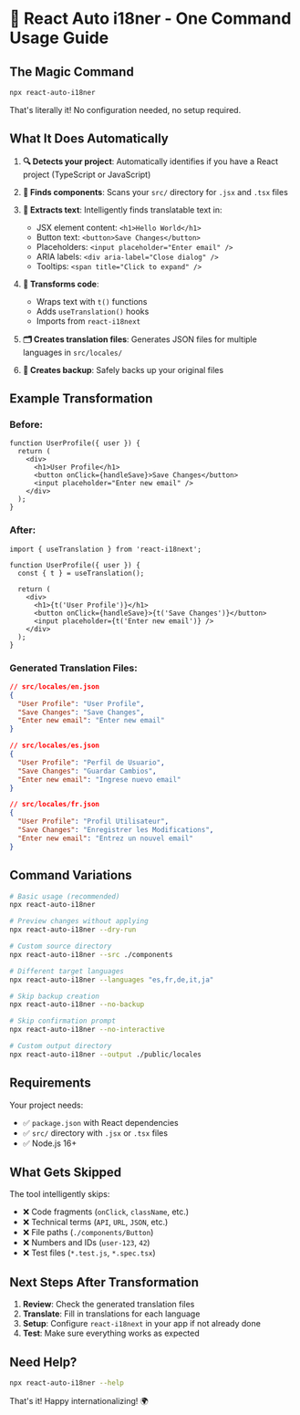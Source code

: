 # 🚀 React Auto i18ner - One Command Usage Guide

## The Magic Command

```bash
npx react-auto-i18ner
```

That's literally it! No configuration needed, no setup required.

## What It Does Automatically

1. **🔍 Detects your project**: Automatically identifies if you have a React project (TypeScript or JavaScript)

2. **📂 Finds components**: Scans your `src/` directory for `.jsx` and `.tsx` files

3. **📝 Extracts text**: Intelligently finds translatable text in:
   - JSX element content: `<h1>Hello World</h1>`
   - Button text: `<button>Save Changes</button>`
   - Placeholders: `<input placeholder="Enter email" />`
   - ARIA labels: `<div aria-label="Close dialog" />`
   - Tooltips: `<span title="Click to expand" />`

4. **🔄 Transforms code**:
   - Wraps text with `t()` functions
   - Adds `useTranslation()` hooks
   - Imports from `react-i18next`

5. **🗂️ Creates translation files**: Generates JSON files for multiple languages in `src/locales/`

6. **💾 Creates backup**: Safely backs up your original files

## Example Transformation

### Before:

```tsx
function UserProfile({ user }) {
  return (
    <div>
      <h1>User Profile</h1>
      <button onClick={handleSave}>Save Changes</button>
      <input placeholder="Enter new email" />
    </div>
  );
}
```

### After:

```tsx
import { useTranslation } from 'react-i18next';

function UserProfile({ user }) {
  const { t } = useTranslation();

  return (
    <div>
      <h1>{t('User Profile')}</h1>
      <button onClick={handleSave}>{t('Save Changes')}</button>
      <input placeholder={t('Enter new email')} />
    </div>
  );
}
```

### Generated Translation Files:

```json
// src/locales/en.json
{
  "User Profile": "User Profile",
  "Save Changes": "Save Changes",
  "Enter new email": "Enter new email"
}

// src/locales/es.json
{
  "User Profile": "Perfil de Usuario",
  "Save Changes": "Guardar Cambios",
  "Enter new email": "Ingrese nuevo email"
}

// src/locales/fr.json
{
  "User Profile": "Profil Utilisateur",
  "Save Changes": "Enregistrer les Modifications",
  "Enter new email": "Entrez un nouvel email"
}
```

## Command Variations

```bash
# Basic usage (recommended)
npx react-auto-i18ner

# Preview changes without applying
npx react-auto-i18ner --dry-run

# Custom source directory
npx react-auto-i18ner --src ./components

# Different target languages
npx react-auto-i18ner --languages "es,fr,de,it,ja"

# Skip backup creation
npx react-auto-i18ner --no-backup

# Skip confirmation prompt
npx react-auto-i18ner --no-interactive

# Custom output directory
npx react-auto-i18ner --output ./public/locales
```

## Requirements

Your project needs:

- ✅ `package.json` with React dependencies
- ✅ `src/` directory with `.jsx` or `.tsx` files
- ✅ Node.js 16+

## What Gets Skipped

The tool intelligently skips:

- ❌ Code fragments (`onClick`, `className`, etc.)
- ❌ Technical terms (`API`, `URL`, `JSON`, etc.)
- ❌ File paths (`./components/Button`)
- ❌ Numbers and IDs (`user-123`, `42`)
- ❌ Test files (`*.test.js`, `*.spec.tsx`)

## Next Steps After Transformation

1. **Review**: Check the generated translation files
2. **Translate**: Fill in translations for each language
3. **Setup**: Configure `react-i18next` in your app if not already done
4. **Test**: Make sure everything works as expected

## Need Help?

```bash
npx react-auto-i18ner --help
```

That's it! Happy internationalizing! 🌍
